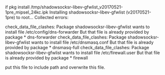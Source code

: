 if
 pkg install /tmp/shadowsocksr-libev-gfwlist_v20170521-1pre_mipsel_24kc.ipk
Installing shadowsocksr-libev-gfwlist (v20170521-1pre) to root...
Collected errors:

check_data_file_clashes: Package shadowsocksr-libev-gfwlist wants to install file /etc/config/dns-forwarder
But that file is already provided by package * dns-forwarder
check_data_file_clashes: Package shadowsocksr-libev-gfwlist wants to install file /etc/dnsmasq.conf
But that file is already provided by package * dnsmasq-full
check_data_file_clashes: Package shadowsocksr-libev-gfwlist wants to install file /etc/firewall.user
But that file is already provided by package * firewall


put this file to include path and overwrite this file.
